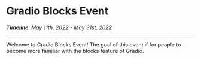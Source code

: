 # Gradio Blocks Event


_**Timeline**: May 11th, 2022 - May 31st, 2022_

---

Welcome to Gradio Blocks Event! The goal of this event if for people to become more familiar with the blocks feature of Gradio. 

